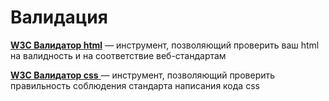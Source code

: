 # Валидация

[ **W3C Валидатор html**](http://validator.w3.org/nu/) — инструмент, позволяющий проверить ваш html на валидность и на соответствие веб-стандартам

[**W3C Валидатор css** ](https://jigsaw.w3.org/css-validator/)— инструмент, позволяющий проверить правильность соблюдения стандарта написания кода css

